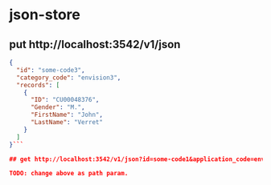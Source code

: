 # json-store

## put http://localhost:3542/v1/json

```json
{
  "id": "some-code3",
  "category_code": "envision3",
  "records": [
    {
      "ID": "CU00048376",
      "Gender": "M.",
      "FirstName": "John",
      "LastName": "Verret"
    }
  ]
}```

## get http://localhost:3542/v1/json?id=some-code1&application_code=envision1

TODO: change above as path param.
